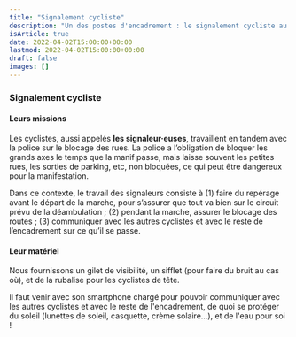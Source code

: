 ```yaml
---
title: "Signalement cycliste"
description: "Un des postes d'encadrement : le signalement cycliste au cours de la Marche des Fiertés."
isArticle: true
date: 2022-04-02T15:00:00+00:00
lastmod: 2022-04-02T15:00:00+00:00
draft: false
images: []
---
```


### Signalement cycliste

#### Leurs missions

Les cyclistes, aussi appelés **les signaleur·euses**, travaillent en tandem avec la police sur le blocage des rues. La police a l’obligation de bloquer les grands axes le temps que la manif passe, mais laisse souvent les petites rues, les sorties de parking, etc, non bloquées, ce qui peut être dangereux pour la manifestation.

Dans ce contexte, le travail des signaleurs consiste à (1) faire du repérage avant le départ de la marche, pour s’assurer que tout va bien sur le circuit prévu de la déambulation ; (2) pendant la marche, assurer le blocage des routes ; (3) communiquer avec les autres cyclistes et avec le reste de l’encadrement sur ce qu’il se passe.

#### Leur matériel

Nous fournissons un gilet de visibilité, un sifflet (pour faire du bruit au cas où), et de la rubalise pour les cyclistes de tête.

Il faut venir avec son smartphone chargé pour pouvoir communiquer avec les autres cyclistes et avec le reste de l'encadrement, de quoi se protéger du soleil (lunettes de soleil, casquette, crème solaire…), et de l'eau pour soi !
